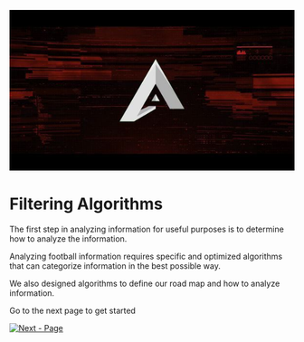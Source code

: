 

![Logo](https://github.com/Football-Data-Analytics/Data-Filtering-Algorithms/blob/main/images/poster_img.jpeg)


# Filtering Algorithms

The first step in analyzing information for useful purposes is to determine how to analyze the information.

Analyzing football information requires specific and optimized algorithms that can categorize information in the best possible way.

We also designed algorithms to define our road map and how to analyze information.

Go to the next page to get started

[![Next - Page](https://img.shields.io/badge/Next-Page-47B5FF?style=for-the-badge)](https://)